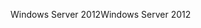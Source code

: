 <span data-ttu-id="7a567-101">Windows Server 2012</span><span class="sxs-lookup"><span data-stu-id="7a567-101">Windows Server 2012</span></span>